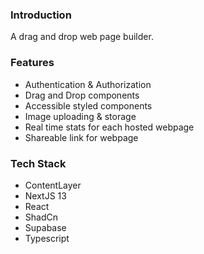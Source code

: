 ### Introduction

A drag and drop web page builder.

### Features

- Authentication & Authorization
- Drag and Drop components
- Accessible styled components
- Image uploading & storage
- Real time stats for each hosted webpage
- Shareable link for webpage

### Tech Stack

- ContentLayer
- NextJS 13
- React
- ShadCn
- Supabase
- Typescript
